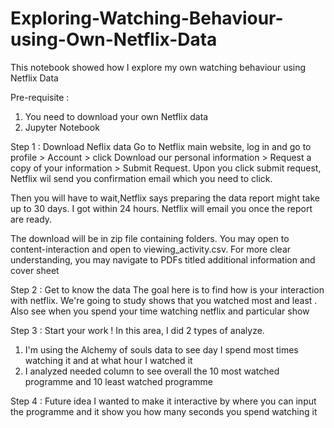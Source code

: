 # Exploring-Watching-Behaviour-using-Own-Netflix-Data
This notebook showed how I explore my own watching behaviour using Netflix Data

Pre-requisite :
1. You need to download your own Netflix data 
2. Jupyter Notebook 

Step 1 :  Download Neflix data
Go to Netflix main website, log in and go to profile > Account > click Download our personal information > Request a copy of your information > Submit Request. Upon you click submit request, Netflix wil send you confirmation email which you need to click. 

Then you will have to wait,Netflix says preparing the data report might take up to 30 days. I got within 24 hours. Netflix will email you once the report are ready.

The download will be in zip file containing folders. You may open to content-interaction and open to viewing_activity.csv. For more clear understanding, you may navigate to PDFs titled additional information and cover sheet 


Step 2 : Get to know the data
The goal here is to find how is your interaction with netflix. We're going to study shows that you watched most and least . Also see when you spend your time watching netflix and particular show

Step 3 : Start your work !
In this area, I did 2 types of analyze.
1. I'm using the Alchemy of souls data to see day I spend most times watching it and at what hour I watched it
2. I analyzed needed column to see overall the 10 most watched programme and 10 least watched programme

Step 4 : Future idea 
I wanted to make it interactive by where you can input the programme and it show you how many seconds you spend watching it 

